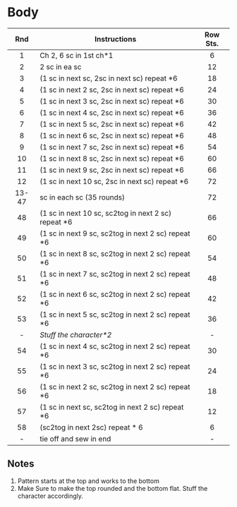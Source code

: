 # Body

Rnd | Instructions | Row Sts.
:-: | ------------ | :------:
1   | Ch 2, 6 sc in 1st ch*1 | 6
2   | 2 sc in ea sc | 12
3   | (1 sc in next sc, 2sc in next sc) repeat *6 | 18
4   | (1 sc in next 2 sc, 2sc in next sc) repeat *6 | 24
5   | (1 sc in next 3 sc, 2sc in next sc) repeat *6 | 30
6   | (1 sc in next 4 sc, 2sc in next sc) repeat *6 | 36
7   | (1 sc in next 5 sc, 2sc in next sc) repeat *6 | 42
8   | (1 sc in next 6 sc, 2sc in next sc) repeat *6 | 48
9   | (1 sc in next 7 sc, 2sc in next sc) repeat *6 | 54
10  | (1 sc in next 8 sc, 2sc in next sc) repeat *6 | 60
11  | (1 sc in next 9 sc, 2sc in next sc) repeat *6 | 66
12  | (1 sc in next 10 sc, 2sc in next sc) repeat *6 | 72
13-47 | sc in each sc (35 rounds) | 72
48 | (1 sc in next 10 sc, sc2tog in next 2 sc) repeat *6 | 66
49 | (1 sc in next 9 sc, sc2tog in next 2 sc) repeat *6 | 60
50 | (1 sc in next 8 sc, sc2tog in next 2 sc) repeat *6 | 54
51 | (1 sc in next 7 sc, sc2tog in next 2 sc) repeat *6 | 48
52 | (1 sc in next 6 sc, sc2tog in next 2 sc) repeat *6 | 42
53 | (1 sc in next 5 sc, sc2tog in next 2 sc) repeat *6 | 36
\- | *Stuff the character\*2* | \-
54 | (1 sc in next 4 sc, sc2tog in next 2 sc) repeat *6 | 30
55 | (1 sc in next 3 sc, sc2tog in next 2 sc) repeat *6 | 24
56 | (1 sc in next 2 sc, sc2tog in next 2 sc) repeat *6 | 18
57 | (1 sc in next sc, sc2tog in next 2 sc) repeat *6 | 12
58 | (sc2tog in next 2sc) repeat * 6 | 6
\- | tie off and sew in end | \-

## Notes

1) Pattern starts at the top and works to the bottom
2) Make Sure to make the top rounded and the bottom flat. Stuff the character accordingly.
